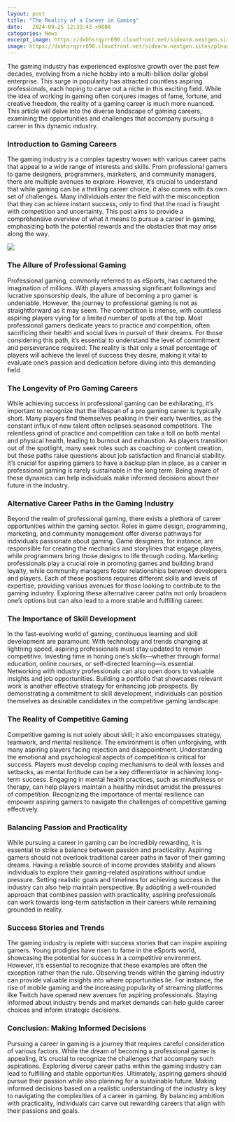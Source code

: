 ```yaml
---
layout: post
title: "The Reality of a Career in Gaming"
date:   2024-09-25 12:32:43 +0000
categories: News
excerpt_image: https://dxbhsrqyrr690.cloudfront.net/sidearm.nextgen.sites/plnusealions.com/images/responsive_2023/default_image.png
image: https://dxbhsrqyrr690.cloudfront.net/sidearm.nextgen.sites/plnusealions.com/images/responsive_2023/default_image.png
---
```


The gaming industry has experienced explosive growth over the past few decades, evolving from a niche hobby into a multi-billion dollar global enterprise. This surge in popularity has attracted countless aspiring professionals, each hoping to carve out a niche in this exciting field. While the idea of working in gaming often conjures images of fame, fortune, and creative freedom, the reality of a gaming career is much more nuanced. This article will delve into the diverse landscape of gaming careers, examining the opportunities and challenges that accompany pursuing a career in this dynamic industry.
### Introduction to Gaming Careers
The gaming industry is a complex tapestry woven with various career paths that appeal to a wide range of interests and skills. From professional gamers to game designers, programmers, marketers, and community managers, there are multiple avenues to explore. However, it’s crucial to understand that while gaming can be a thrilling career choice, it also comes with its own set of challenges. Many individuals enter the field with the misconception that they can achieve instant success, only to find that the road is fraught with competition and uncertainty. This post aims to provide a comprehensive overview of what it means to pursue a career in gaming, emphasizing both the potential rewards and the obstacles that may arise along the way.

![](https://dxbhsrqyrr690.cloudfront.net/sidearm.nextgen.sites/plnusealions.com/images/responsive_2023/default_image.png)
### The Allure of Professional Gaming
Professional gaming, commonly referred to as eSports, has captured the imagination of millions. With players amassing significant followings and lucrative sponsorship deals, the allure of becoming a pro gamer is undeniable. However, the journey to professional gaming is not as straightforward as it may seem. The competition is intense, with countless aspiring players vying for a limited number of spots at the top. Most professional gamers dedicate years to practice and competition, often sacrificing their health and social lives in pursuit of their dreams. For those considering this path, it’s essential to understand the level of commitment and perseverance required. The reality is that only a small percentage of players will achieve the level of success they desire, making it vital to evaluate one’s passion and dedication before diving into this demanding field.
### The Longevity of Pro Gaming Careers
While achieving success in professional gaming can be exhilarating, it’s important to recognize that the lifespan of a pro gaming career is typically short. Many players find themselves peaking in their early twenties, as the constant influx of new talent often eclipses seasoned competitors. The relentless grind of practice and competition can take a toll on both mental and physical health, leading to burnout and exhaustion. As players transition out of the spotlight, many seek roles such as coaching or content creation, but these paths raise questions about job satisfaction and financial stability. It’s crucial for aspiring gamers to have a backup plan in place, as a career in professional gaming is rarely sustainable in the long term. Being aware of these dynamics can help individuals make informed decisions about their future in the industry.
### Alternative Career Paths in the Gaming Industry
Beyond the realm of professional gaming, there exists a plethora of career opportunities within the gaming sector. Roles in game design, programming, marketing, and community management offer diverse pathways for individuals passionate about gaming. Game designers, for instance, are responsible for creating the mechanics and storylines that engage players, while programmers bring those designs to life through coding. Marketing professionals play a crucial role in promoting games and building brand loyalty, while community managers foster relationships between developers and players. Each of these positions requires different skills and levels of expertise, providing various avenues for those looking to contribute to the gaming industry. Exploring these alternative career paths not only broadens one’s options but can also lead to a more stable and fulfilling career.
### The Importance of Skill Development
In the fast-evolving world of gaming, continuous learning and skill development are paramount. With technology and trends changing at lightning speed, aspiring professionals must stay updated to remain competitive. Investing time in honing one’s skills—whether through formal education, online courses, or self-directed learning—is essential. Networking with industry professionals can also open doors to valuable insights and job opportunities. Building a portfolio that showcases relevant work is another effective strategy for enhancing job prospects. By demonstrating a commitment to skill development, individuals can position themselves as desirable candidates in the competitive gaming landscape.
### The Reality of Competitive Gaming
Competitive gaming is not solely about skill; it also encompasses strategy, teamwork, and mental resilience. The environment is often unforgiving, with many aspiring players facing rejection and disappointment. Understanding the emotional and psychological aspects of competition is critical for success. Players must develop coping mechanisms to deal with losses and setbacks, as mental fortitude can be a key differentiator in achieving long-term success. Engaging in mental health practices, such as mindfulness or therapy, can help players maintain a healthy mindset amidst the pressures of competition. Recognizing the importance of mental resilience can empower aspiring gamers to navigate the challenges of competitive gaming effectively.
### Balancing Passion and Practicality
While pursuing a career in gaming can be incredibly rewarding, it is essential to strike a balance between passion and practicality. Aspiring gamers should not overlook traditional career paths in favor of their gaming dreams. Having a reliable source of income provides stability and allows individuals to explore their gaming-related aspirations without undue pressure. Setting realistic goals and timelines for achieving success in the industry can also help maintain perspective. By adopting a well-rounded approach that combines passion with practicality, aspiring professionals can work towards long-term satisfaction in their careers while remaining grounded in reality.
### Success Stories and Trends
The gaming industry is replete with success stories that can inspire aspiring gamers. Young prodigies have risen to fame in the eSports world, showcasing the potential for success in a competitive environment. However, it’s essential to recognize that these examples are often the exception rather than the rule. Observing trends within the gaming industry can provide valuable insights into where opportunities lie. For instance, the rise of mobile gaming and the increasing popularity of streaming platforms like Twitch have opened new avenues for aspiring professionals. Staying informed about industry trends and market demands can help guide career choices and inform strategic decisions.
### Conclusion: Making Informed Decisions
Pursuing a career in gaming is a journey that requires careful consideration of various factors. While the dream of becoming a professional gamer is appealing, it’s crucial to recognize the challenges that accompany such aspirations. Exploring diverse career paths within the gaming industry can lead to fulfilling and stable opportunities. Ultimately, aspiring gamers should pursue their passion while also planning for a sustainable future. Making informed decisions based on a realistic understanding of the industry is key to navigating the complexities of a career in gaming. By balancing ambition with practicality, individuals can carve out rewarding careers that align with their passions and goals.